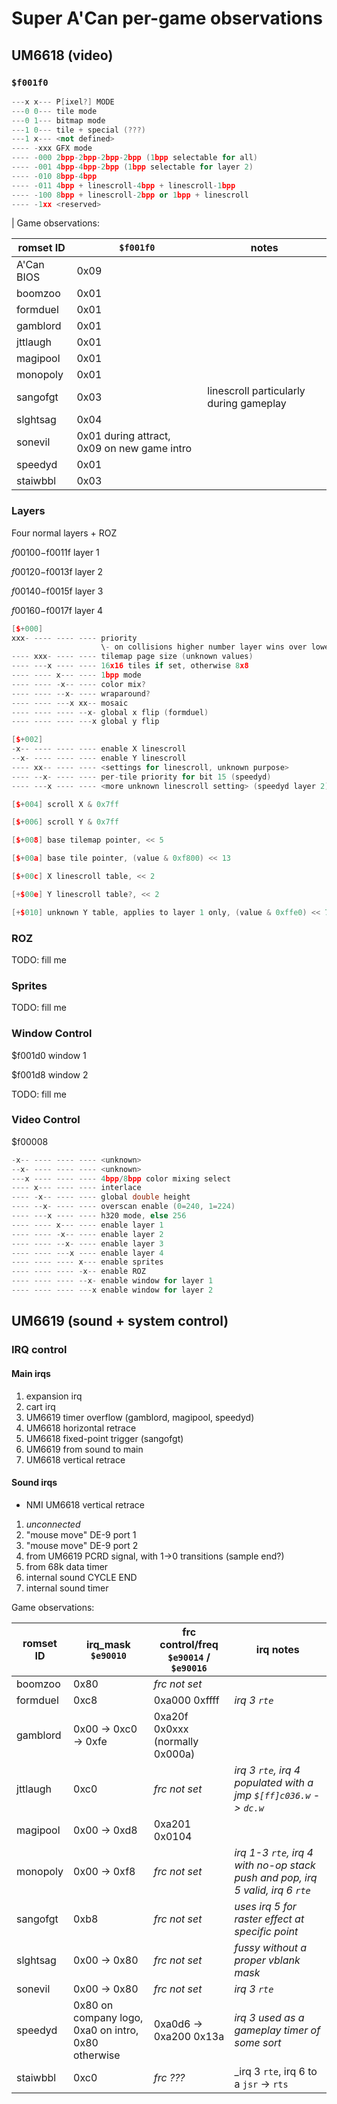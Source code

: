 # Super A'Can per-game observations

## UM6618 (video)

### `$f001f0`

```c++
---x x--- P[ixel?] MODE
---0 0--- tile mode
---0 1--- bitmap mode
---1 0--- tile + special (???)
---1 x--- <not defined>
---- -xxx GFX mode
---- -000 2bpp-2bpp-2bpp-2bpp (1bpp selectable for all)
---- -001 4bpp-4bpp-2bpp (1bpp selectable for layer 2)
---- -010 8bpp-4bpp
---- -011 4bpp + linescroll-4bpp + linescroll-1bpp
---- -100 8bpp + linescroll-2bpp or 1bpp + linescroll
---- -1xx <reserved>
```
|
Game observations:

| romset ID | `$f001f0` | notes |
| --- | --- | --- |
| A'Can BIOS | 0x09 | |
| boomzoo | 0x01 | |
| formduel | 0x01 | |
| gamblord | 0x01 | |
| jttlaugh | 0x01 | |
| magipool | 0x01 | |
| monopoly | 0x01 | |
| sangofgt | 0x03 | linescroll particularly during gameplay |
| slghtsag | 0x04 | |
| sonevil | 0x01 during attract, 0x09 on new game intro | |
| speedyd | 0x01 | |
| staiwbbl | 0x03 | |

### Layers

Four normal layers + ROZ

$f00100-$f0011f layer 1

$f00120-$f0013f layer 2

$f00140-$f0015f layer 3

$f00160-$f0017f layer 4

```c++
[$+000]
xxx- ---- ---- ---- priority
                    \- on collisions higher number layer wins over lower. (speedyd, formduel, magipool)
---- xxx- ---- ---- tilemap page size (unknown values)
---- ---x ---- ---- 16x16 tiles if set, otherwise 8x8
---- ---- x--- ---- 1bpp mode
---- ---- -x-- ---- color mix?
---- ---- --x- ---- wraparound?
---- ---- ---x xx-- mosaic
---- ---- ---- --x- global x flip (formduel)
---- ---- ---- ---x global y flip
```

```c++
[$+002]
-x-- ---- ---- ---- enable X linescroll
--x- ---- ---- ---- enable Y linescroll
---- xx-- ---- ---- <settings for linescroll, unknown purpose>
---- --x- ---- ---- per-tile priority for bit 15 (speedyd)
---- ---x ---- ---- <more unknown linescroll setting> (speedyd layer 2)
```

```c++
[$+004] scroll X & 0x7ff
```

```c++
[$+006] scroll Y & 0x7ff
```

```c++
[$+008] base tilemap pointer, << 5
```

```c++
[$+00a] base tile pointer, (value & 0xf800) << 13
```

```c++
[$+00c] X linescroll table, << 2
```

```c++
[+$00e] Y linescroll table?, << 2
```

```c++
[+$010] unknown Y table, applies to layer 1 only, (value & 0xffe0) << 7
```

### ROZ

TODO: fill me

### Sprites

TODO: fill me

### Window Control

$f001d0 window 1

$f001d8 window 2

TODO: fill me

### Video Control

$f00008

```c++
-x-- ---- ---- ---- <unknown>
--x- ---- ---- ---- <unknown>
---x ---- ---- ---- 4bpp/8bpp color mixing select
---- x--- ---- ---- interlace
---- -x-- ---- ---- global double height
---- --x- ---- ---- overscan enable (0=240, 1=224)
---- ---x ---- ---- h320 mode, else 256
---- ---- x--- ---- enable layer 1
---- ---- -x-- ---- enable layer 2
---- ---- --x- ---- enable layer 3
---- ---- ---x ---- enable layer 4
---- ---- ---- x--- enable sprites
---- ---- ---- -x-- enable ROZ
---- ---- ---- --x- enable window for layer 1
---- ---- ---- ---x enable window for layer 2
```

## UM6619 (sound + system control)

### IRQ control

#### Main irqs

1. expansion irq
2. cart irq
3. UM6619 timer overflow (gamblord, magipool, speedyd)
4. UM6618 horizontal retrace
5. UM6618 fixed-point trigger (sangofgt)
6. UM6619 from sound to main
7. UM6618 vertical retrace

#### Sound irqs

- NMI UM6618 vertical retrace

1. _unconnected_
2. "mouse move" DE-9 port 1
3. "mouse move" DE-9 port 2
4. from UM6619 PCRD signal, with 1->0 transitions (sample end?)
5. from 68k data timer
6. internal sound CYCLE END
7. internal sound timer

Game observations:

| romset ID | irq_mask `$e90010` | frc control/freq `$e90014` / `$e90016` | irq notes |
| --- | --- | --- | --- |
| boomzoo | 0x80 | _frc not set_ ||
| formduel | 0xc8   | 0xa000 0xffff | _irq 3 `rte`_ ||
| gamblord | 0x00 -> 0xc0 -> 0xfe | 0xa20f 0x0xxx (normally 0x000a) ||
| jttlaugh | 0xc0 |_frc not set_ |_irq 3 `rte`, irq 4 populated with a jmp `$[ff]c036.w` -> `dc.w`_ |
| magipool | 0x00 -> 0xd8         | 0xa201 0x0104 ||
| monopoly | 0x00 -> 0xf8         | _frc not set_|_irq 1-3 `rte`, irq 4 with no-op stack push and pop, irq 5 valid, irq 6 `rte`_ |
| sangofgt | 0xb8 | _frc not set_ | _uses irq 5 for raster effect at specific point_ |
| slghtsag | 0x00 -> 0x80 | _frc not set_ | _fussy without a proper vblank mask_ |
| sonevil | 0x00 -> 0x80  | _frc not set_ | _irq 3 `rte`_ |
| speedyd | 0x80 on company logo, 0xa0 on intro, 0x80 otherwise | 0xa0d6 -> 0xa200 0x13a | _irq 3 used as a gameplay timer of some sort_ |
| staiwbbl | 0xc0 | _frc ???_ | _irq 3 `rte`, irq 6 to a `jsr` -> `rts` |

